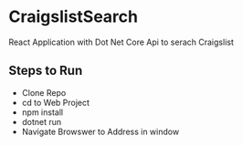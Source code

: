 # CraigslistSearch
React Application with Dot Net Core Api to serach Craigslist

## Steps to Run
 - Clone Repo  
 - cd to Web Project
 - npm install
 - dotnet run
 - Navigate Browswer to Address in window
